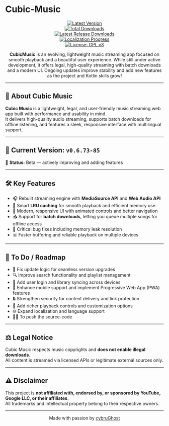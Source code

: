 # Cubic-Music

<div align="center">
  
[![Latest Version](https://img.shields.io/github/v/release/cybruGhost/Cubic-Music?label=Latest%20Version)](https://github.com/cybruGhost/Cubic-Music/releases/latest)  
[![Total Downloads](https://img.shields.io/github/downloads/cybruGhost/Cubic-Music/total?label=Total%20Downloads)](https://github.com/cybruGhost/Cubic-Music/releases)  
[![Latest Release Downloads](https://img.shields.io/github/downloads/cybruGhost/Cubic-Music/latest/total?label=Latest%20Release%20Downloads)](https://github.com/cybruGhost/Cubic-Music/releases/latest)  
[![Localization Progress](https://badges.crowdin.net/N-Zik/localized.svg)](https://crowdin.com/project/N-Zik)  
[![License: GPL v3](https://img.shields.io/github/license/cybruGhost/Cubic-Music?color=blue)](https://www.gnu.org/licenses/gpl-3.0)

<p><b>CubicMusic</b> is an evolving, lightweight music streaming app focused on smooth playback and a beautiful user experience.  
While still under active development, it offers legal, high-quality streaming with batch downloads and a modern UI.  
Ongoing updates improve stability and add new features as the project and Kotlin skills grow!</p>

</div>

---

## 🎵 About Cubic Music

**Cubic Music** is a lightweight, legal, and user-friendly music streaming web app built with performance and usability in mind.  
It delivers high-quality audio streaming, supports batch downloads for offline listening, and features a sleek, responsive interface with multilingual support.

---

## 🚀 Current Version: `v0.6.73-85`  
🔧 **Status:** Beta — actively improving and adding features

---

## 🛠️ Key Features
- 🎧 Rebuilt streaming engine with **MediaSource API** and **Web Audio API**  
- 🧠 Smart **LRU caching** for smooth playback and efficient memory use  
- 🎨 Modern, responsive UI with animated controls and better navigation  
- 📥 Support for **batch downloads**, letting you queue multiple songs for offline access  
- 🐛 Critical bug fixes including memory leak resolution  
- 📊 Faster buffering and reliable playback on multiple devices  

---

## 📅 To Do / Roadmap
- 🔄 Fix update logic for seamless version upgrades  
- 🔍 Improve search functionality and playlist management  
- 💾 Add user login and library syncing across devices  
- 📱 Enhance mobile support and implement Progressive Web App (PWA) features  
- 🔒 Strengthen security for content delivery and link protection  
- 🎵 Add richer playback controls and customization options  
- 🌐 Expand localization and language support  
- 👨‍💻 To push the source-code
---

## ⚖️ Legal Notice

Cubic Music respects music copyrights and **does not enable illegal downloads**.  
All content is streamed via licensed APIs or legitimate external sources only.

---

## ⚠️ Disclaimer

This project is **not affiliated with, endorsed by, or sponsored by YouTube, Google LLC, or their affiliates**.  
All trademarks and intellectual property belong to their respective owners.

---

<p align="center">Made with passion by <a href="https://github.com/cybruGhost">cybruGhost</a></p>